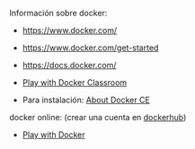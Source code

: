 Información sobre docker:

* https://www.docker.com/

* https://www.docker.com/get-started

* https://docs.docker.com/

* [Play with Docker Classroom](https://training.play-with-docker.com/)

* Para instalación: [About Docker CE](https://docs.docker.com/install/) 


docker online: (crear una cuenta en [dockerhub](https://hub.docker.com/))

* [Play with Docker](https://labs.play-with-docker.com/)

